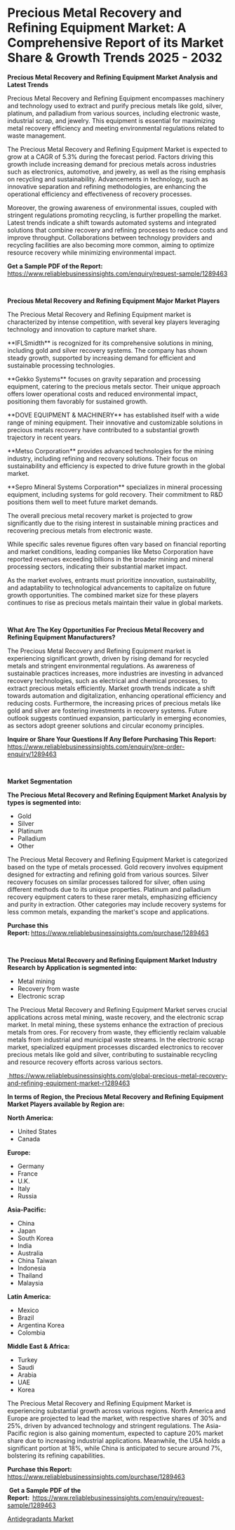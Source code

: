<p><h1>Precious Metal Recovery and Refining Equipment Market: A Comprehensive Report of its Market Share & Growth Trends 2025 - 2032</h1></p><p><strong>Precious Metal Recovery and Refining Equipment Market Analysis and Latest Trends</strong></p>
<p><p>Precious Metal Recovery and Refining Equipment encompasses machinery and technology used to extract and purify precious metals like gold, silver, platinum, and palladium from various sources, including electronic waste, industrial scrap, and jewelry. This equipment is essential for maximizing metal recovery efficiency and meeting environmental regulations related to waste management.</p><p>The Precious Metal Recovery and Refining Equipment Market is expected to grow at a CAGR of 5.3% during the forecast period. Factors driving this growth include increasing demand for precious metals across industries such as electronics, automotive, and jewelry, as well as the rising emphasis on recycling and sustainability. Advancements in technology, such as innovative separation and refining methodologies, are enhancing the operational efficiency and effectiveness of recovery processes.</p><p>Moreover, the growing awareness of environmental issues, coupled with stringent regulations promoting recycling, is further propelling the market. Latest trends indicate a shift towards automated systems and integrated solutions that combine recovery and refining processes to reduce costs and improve throughput. Collaborations between technology providers and recycling facilities are also becoming more common, aiming to optimize resource recovery while minimizing environmental impact.</p></p>
<p><strong>Get a Sample PDF of the Report:&nbsp;</strong> <a href="https://www.reliablebusinessinsights.com/enquiry/request-sample/1289463?utm_campaign=2302&utm_medium=2&utm_source=Github&utm_content=ia&utm_term=29032025&utm_id=precious-metal-recovery-and-refining-equipment">https://www.reliablebusinessinsights.com/enquiry/request-sample/1289463</a></p>
<p>&nbsp;</p>
<p><strong>Precious Metal Recovery and Refining Equipment Major Market Players</strong></p>
<p><p>The Precious Metal Recovery and Refining Equipment market is characterized by intense competition, with several key players leveraging technology and innovation to capture market share. </p><p>**IFLSmidth** is recognized for its comprehensive solutions in mining, including gold and silver recovery systems. The company has shown steady growth, supported by increasing demand for efficient and sustainable processing technologies.</p><p>**Gekko Systems** focuses on gravity separation and processing equipment, catering to the precious metals sector. Their unique approach offers lower operational costs and reduced environmental impact, positioning them favorably for sustained growth.</p><p>**DOVE EQUIPMENT & MACHINERY** has established itself with a wide range of mining equipment. Their innovative and customizable solutions in precious metals recovery have contributed to a substantial growth trajectory in recent years. </p><p>**Metso Corporation** provides advanced technologies for the mining industry, including refining and recovery solutions. Their focus on sustainability and efficiency is expected to drive future growth in the global market.</p><p>**Sepro Mineral Systems Corporation** specializes in mineral processing equipment, including systems for gold recovery. Their commitment to R&D positions them well to meet future market demands.</p><p>The overall precious metal recovery market is projected to grow significantly due to the rising interest in sustainable mining practices and recovering precious metals from electronic waste. </p><p>While specific sales revenue figures often vary based on financial reporting and market conditions, leading companies like Metso Corporation have reported revenues exceeding billions in the broader mining and mineral processing sectors, indicating their substantial market impact.</p><p>As the market evolves, entrants must prioritize innovation, sustainability, and adaptability to technological advancements to capitalize on future growth opportunities. The combined market size for these players continues to rise as precious metals maintain their value in global markets.</p></p>
<p>&nbsp;</p>
<p><strong>What Are The Key Opportunities For Precious Metal Recovery and Refining Equipment Manufacturers?</strong></p>
<p><p>The Precious Metal Recovery and Refining Equipment market is experiencing significant growth, driven by rising demand for recycled metals and stringent environmental regulations. As awareness of sustainable practices increases, more industries are investing in advanced recovery technologies, such as electrical and chemical processes, to extract precious metals efficiently. Market growth trends indicate a shift towards automation and digitalization, enhancing operational efficiency and reducing costs. Furthermore, the increasing prices of precious metals like gold and silver are fostering investments in recovery systems. Future outlook suggests continued expansion, particularly in emerging economies, as sectors adopt greener solutions and circular economy principles.</p></p>
<p><strong>Inquire or Share Your Questions If Any Before Purchasing This Report:</strong> <a href="https://www.reliablebusinessinsights.com/enquiry/pre-order-enquiry/1289463?utm_campaign=2302&utm_medium=2&utm_source=Github&utm_content=ia&utm_term=29032025&utm_id=precious-metal-recovery-and-refining-equipment">https://www.reliablebusinessinsights.com/enquiry/pre-order-enquiry/1289463</a></p>
<p>&nbsp;</p>
<p><strong>Market Segmentation</strong></p>
<p><strong>The Precious Metal Recovery and Refining Equipment Market Analysis by types is segmented into:</strong></p>
<p><ul><li>Gold</li><li>Silver</li><li>Platinum</li><li>Palladium</li><li>Other</li></ul></p>
<p><p>The Precious Metal Recovery and Refining Equipment Market is categorized based on the type of metals processed. Gold recovery involves equipment designed for extracting and refining gold from various sources. Silver recovery focuses on similar processes tailored for silver, often using different methods due to its unique properties. Platinum and palladium recovery equipment caters to these rarer metals, emphasizing efficiency and purity in extraction. Other categories may include recovery systems for less common metals, expanding the market's scope and applications.</p></p>
<p><strong>Purchase this Report:&nbsp;</strong><a href="https://www.reliablebusinessinsights.com/purchase/1289463?utm_campaign=2302&utm_medium=2&utm_source=Github&utm_content=ia&utm_term=29032025&utm_id=precious-metal-recovery-and-refining-equipment">https://www.reliablebusinessinsights.com/purchase/1289463</a></p>
<p>&nbsp;</p>
<p><strong>The Precious Metal Recovery and Refining Equipment Market Industry Research by Application is segmented into:</strong></p>
<p><ul><li>Metal mining</li><li>Recovery from waste</li><li>Electronic scrap</li></ul></p>
<p><p>The Precious Metal Recovery and Refining Equipment Market serves crucial applications across metal mining, waste recovery, and the electronic scrap market. In metal mining, these systems enhance the extraction of precious metals from ores. For recovery from waste, they efficiently reclaim valuable metals from industrial and municipal waste streams. In the electronic scrap market, specialized equipment processes discarded electronics to recover precious metals like gold and silver, contributing to sustainable recycling and resource recovery efforts across various sectors.</p></p>
<p><a href="https://www.reliablebusinessinsights.com/global-precious-metal-recovery-and-refining-equipment-market-r1289463?utm_campaign=2302&utm_medium=2&utm_source=Github&utm_content=ia&utm_term=29032025&utm_id=precious-metal-recovery-and-refining-equipment">&nbsp;https://www.reliablebusinessinsights.com/global-precious-metal-recovery-and-refining-equipment-market-r1289463</a></p>
<p><strong>In terms of Region, the Precious Metal Recovery and Refining Equipment Market Players available by Region are:</strong></p>
<p>
    <p> <strong> North America: </strong>
        <ul>
            <li>United States</li>
            <li>Canada</li>
        </ul>
        </p> 
    <p> <strong> Europe: </strong>
        <ul>
            <li>Germany</li>
            <li>France</li>
            <li>U.K.</li>
            <li>Italy</li>
            <li>Russia</li>
        </ul>
        </p> 
    <p> <strong> Asia-Pacific: </strong>
        <ul>
            <li>China</li>
            <li>Japan</li>
            <li>South Korea</li>
            <li>India</li>
            <li>Australia</li>
            <li>China Taiwan</li>
            <li>Indonesia</li>
            <li>Thailand</li>
            <li>Malaysia</li>
        </ul>
        </p> 
    <p> <strong> Latin America: </strong>
        <ul>
            <li>Mexico</li>
            <li>Brazil</li>
            <li>Argentina Korea</li>
            <li>Colombia</li>
        </ul>
        </p> 
    <p> <strong> Middle East & Africa: </strong>
        <ul>
            <li>Turkey</li>
            <li>Saudi</li>
            <li>Arabia</li>
            <li>UAE</li>
            <li>Korea</li>
        </ul>
    </p>
    </p>
<p><p>The Precious Metal Recovery and Refining Equipment Market is experiencing substantial growth across various regions. North America and Europe are projected to lead the market, with respective shares of 30% and 25%, driven by advanced technology and stringent regulations. The Asia-Pacific region is also gaining momentum, expected to capture 20% market share due to increasing industrial applications. Meanwhile, the USA holds a significant portion at 18%, while China is anticipated to secure around 7%, bolstering its refining capabilities.</p></p>
<p><strong>Purchase this Report: </strong><a href="https://www.reliablebusinessinsights.com/purchase/1289463?utm_campaign=2302&utm_medium=2&utm_source=Github&utm_content=ia&utm_term=29032025&utm_id=precious-metal-recovery-and-refining-equipment">https://www.reliablebusinessinsights.com/purchase/1289463</a></p>
<p>&nbsp;<strong>Get a Sample PDF of the Report:&nbsp;&nbsp;</strong><a href="https://www.reliablebusinessinsights.com/enquiry/request-sample/1289463?utm_campaign=2302&utm_medium=2&utm_source=Github&utm_content=ia&utm_term=29032025&utm_id=precious-metal-recovery-and-refining-equipment">https://www.reliablebusinessinsights.com/enquiry/request-sample/1289463</a></p>
<p><strong></strong></p>
<p><p><a href="https://github.com/kathiestrine5ty/Market-Research-Report-List-2/blob/main/antidegradants-market.md?utm_campaign=2302&utm_medium=2&utm_source=Github&utm_content=ia&utm_term=29032025&utm_id=precious-metal-recovery-and-refining-equipment">Antidegradants Market</a></p></p>